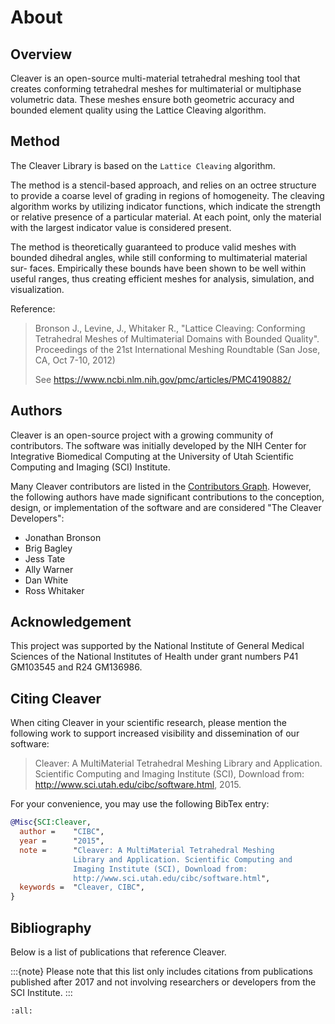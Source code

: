 # About

## Overview

Cleaver is an open-source multi-material tetrahedral meshing tool that creates conforming tetrahedral meshes for multimaterial or multiphase volumetric data. These meshes ensure both geometric accuracy and bounded element quality using the Lattice Cleaving algorithm.

## Method

The Cleaver Library is based on the `Lattice Cleaving` algorithm.

The method is a stencil-based approach, and relies on an octree structure to provide a coarse level of grading in regions of homogeneity. The cleaving algorithm works by utilizing indicator functions, which indicate the strength or relative presence of a particular material. At each point, only the
material with the largest indicator value is considered present.

The method is theoretically guaranteed to produce valid meshes with bounded dihedral angles, while still conforming to multimaterial material sur-
faces. Empirically these bounds have been shown to be well within useful ranges, thus creating efficient meshes for analysis, simulation, and visualization.

Reference:

> Bronson J., Levine, J., Whitaker R., "Lattice Cleaving: Conforming Tetrahedral Meshes of Multimaterial Domains with Bounded Quality". Proceedings of the 21st International Meshing Roundtable (San Jose, CA, Oct 7-10, 2012)
>
> See https://www.ncbi.nlm.nih.gov/pmc/articles/PMC4190882/

## Authors

Cleaver is an open-source project with a growing community of contributors. The software was initially developed by the NIH Center for Integrative Biomedical Computing at the University of Utah Scientific Computing and Imaging (SCI) Institute.

Many Cleaver contributors are listed in the [Contributors Graph](https://github.com/SCIInstitute/Cleaver/graphs/contributors). However, the following authors have made significant contributions to the conception, design, or implementation of the software and are considered "The Cleaver Developers":

* Jonathan Bronson
* Brig Bagley
* Jess Tate
* Ally Warner
* Dan White
* Ross Whitaker

## Acknowledgement

This project was supported by the National Institute of General Medical Sciences of the National Institutes of Health under grant numbers P41 GM103545 and R24 GM136986.

## Citing Cleaver

When citing Cleaver in your scientific research, please mention the following work to support increased visibility and dissemination of our software:

> Cleaver: A MultiMaterial Tetrahedral Meshing Library and Application. Scientific Computing and Imaging Institute (SCI), Download from: http://www.sci.utah.edu/cibc/software.html, 2015.

For your convenience, you may use the following BibTex entry:

```bibtex
@Misc{SCI:Cleaver,
  author =    "CIBC",
  year =      "2015",
  note =      "Cleaver: A MultiMaterial Tetrahedral Meshing
              Library and Application. Scientific Computing and
              Imaging Institute (SCI), Download from:
              http://www.sci.utah.edu/cibc/software.html",
  keywords =  "Cleaver, CIBC",
}
```

## Bibliography

Below is a list of publications that reference Cleaver.

:::{note}
Please note that this list only includes citations from publications published after 2017 and not involving researchers or developers from the SCI Institute.
:::

```{bibliography}
:all:
```
